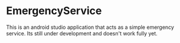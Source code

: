 # EmergencyService
This is an android studio application that acts as a simple emergency service. Its still under development and doesn't work fully yet.
